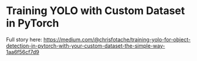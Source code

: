 # Training YOLO with Custom Dataset in PyTorch

Full story here:
https://medium.com/@chrisfotache/training-yolo-for-object-detection-in-pytorch-with-your-custom-dataset-the-simple-way-1aa6f56cf7d9
